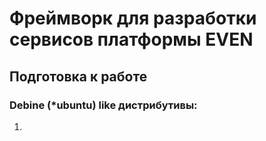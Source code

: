 # Фреймворк для разработки сервисов платформы EVEN

## Подготовка к работе 

### Debine (*ubuntu) like дистрибутивы:

1.


